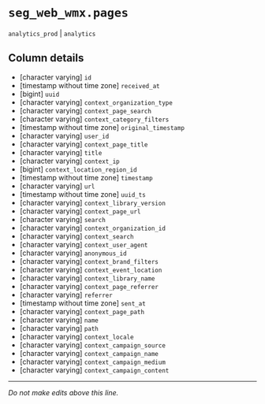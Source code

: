 # `seg_web_wmx.pages`
`analytics_prod` | `analytics`

## Column details
* [character varying] `id`
* [timestamp without time zone] `received_at`
* [bigint]    `uuid`
* [character varying] `context_organization_type`
* [character varying] `context_page_search`
* [character varying] `context_category_filters`
* [timestamp without time zone] `original_timestamp`
* [character varying] `user_id`
* [character varying] `context_page_title`
* [character varying] `title`
* [character varying] `context_ip`
* [bigint]    `context_location_region_id`
* [timestamp without time zone] `timestamp`
* [character varying] `url`
* [timestamp without time zone] `uuid_ts`
* [character varying] `context_library_version`
* [character varying] `context_page_url`
* [character varying] `search`
* [character varying] `context_organization_id`
* [character varying] `context_search`
* [character varying] `context_user_agent`
* [character varying] `anonymous_id`
* [character varying] `context_brand_filters`
* [character varying] `context_event_location`
* [character varying] `context_library_name`
* [character varying] `context_page_referrer`
* [character varying] `referrer`
* [timestamp without time zone] `sent_at`
* [character varying] `context_page_path`
* [character varying] `name`
* [character varying] `path`
* [character varying] `context_locale`
* [character varying] `context_campaign_source`
* [character varying] `context_campaign_name`
* [character varying] `context_campaign_medium`
* [character varying] `context_campaign_content`

-------------------------------------------------------------------------------
*Do not make edits above this line.*
